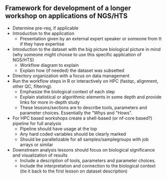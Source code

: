 ## Framework for development of a longer workshop on applications of NGS/HTS

* Determine pre-req, if applicable
* Introduction to the application
  * Presentation given by an external expert speaker or someone from tt if they have expertise
* Introduction to the dataset with the big picture biological picture in mind (why someone might choose to use this specific application of NGS/HTS)
  * Workflow diagram to explain
  * Explain how (if needed) the dataset was subsetted
* Directory organization with a focus on data management
* Run the workflow steps in R or interactively on HPC (fastqc, alignment, other QC, filtering).
  * Emphasize the biological context of each step
  * Explain statistical or algorithmic elements in some depth and provide links for more in-depth study
  * These lessons/sections are to describe tools, parameters and parameter choices. Essentially the "Whys and "Hows".
* For HPC based workshops create a shell-based (or nf-core based?) pipeline for full analysis
  * Pipeline should have usage at the top
  * Any hard coded variables should be clearly marked
  * Should be parallelizable for all samples/samplegroups with job arrays or similar
* Downstream analysis lessons should focus on biological significance and visualization of results
  * Include a description of tools, parameters and parameter choices.
  * Include the interpretation and connection to the biological context (tie it back to the first lesson on dataset description)
